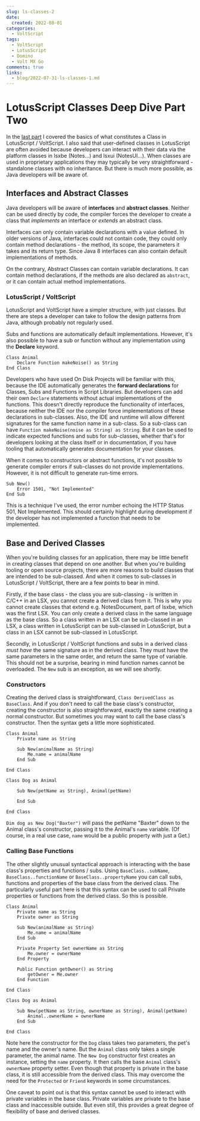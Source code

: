 ```yaml
---
slug: ls-classes-2
date: 
  created: 2022-08-01
categories:
  - VoltScript
tags: 
  - VoltScript
  - LotusScript
  - Domino
  - Volt MX Go
comments: true
links:
  - blog/2022-07-31-ls-classes-1.md
---
```

# LotusScript Classes Deep Dive Part Two

In the [last part](./2022-07-31-ls-classes-1.md) I covered the basics of what constitutes a Class in LotusScript / VoltScript. I also said that user-defined classes in LotusScript are often avoided because developers can interact with their data via the platform classes in lsxbe (Notes...) and lsxui (NotesUI...). When classes are used in proprietary applications they may typically be very straightforward - standalone classes with no inheritance. But there is much more possible, as Java developers will be aware of.

<!-- more -->

## Interfaces and Abstract Classes

Java developers will be aware of **interfaces** and **abstract classes**. Neither can be used directly by code, the compiler forces the developer to create a class that _implements_ an interface or _extends_ an abstract class.

Interfaces can only contain variable declarations with a value defined. In older versions of Java, interfaces could not contain code, they could only contain method declarations - the method, its scope, the parameters it takes and its return type. Since Java 8 interfaces can also contain default implementations of methods.

On the contrary, Abstract Classes can contain variable declarations. It can contain method declarations, if the methods are also declared as `abstract`, or it can contain actual method implementations.

### LotusScript / VoltScript

LotusScript and VoltScript have a simpler structure, with just classes. But there are steps a developer can take to follow the design patterns from Java, although probably not regularly used.

Subs and functions are automatically default implementations. However, it's also possible to have a sub or function without any implementation using the **Declare** keyword.

```vbscript
Class Animal
    Declare Function makeNoise() as String
End Class
```

Developers who have used On Disk Projects will be familiar with this, because the IDE automatically generates the **forward declarations** for Classes, Subs and Functions in Script Libraries. But developers can add their own `Declare` statements without actual implementations of the functions. This doesn't directly reproduce the functionality of interfaces, because neither the IDE nor the compiler force implementations of these declarations in sub-classes. Also, the IDE and runtime will allow different signatures for the same function name in a sub-class. So a sub-class can have `Function makeNoise(noise as String) as String`. But it can be used to indicate expected functions and subs for sub-classes, whether that's for developers looking at the class itself or in documentation, if you have tooling that automatically generates documentation for your classes.

When it comes to constructors or abstract functions, it's not possible to generate compiler errors if sub-classes do not provide implementations. However, it is not difficult to generate run-time errors.

```vbscript
Sub New()
    Error 1501, "Not Implemented"
End Sub
```

This is a technique I've used, the error number echoing the HTTP Status 501, Not Implemented. This should certainly highlight during development if the developer has not implemented a function that needs to be implemented.

## Base and Derived Classes

When you're building classes for an application, there may be little benefit in creating classes that depend on one another. But when you're building tooling or open source projects, there are more reasons to build classes that are intended to be sub-classed. And when it comes to sub-classes in LotusScript / VoltScript, there are a few points to bear in mind.

Firstly, if the base class - the class you are sub-classing - is written in C/C++ in an LSX, you cannot create a derived class from it. This is why you cannot create classes that extend e.g. NotesDocument, part of lsxbe, which was the first LSX. You can only create a derived class in the same language as the base class. So a class written in an LSX can be sub-classed in an LSX, a class written in LotusScript can be sub-classed in LotusScript, but a class in an LSX cannot be sub-classed in LotusScript.

Secondly, in LotusScript / VoltScript functions and subs in a derived class _must have_ the same signature as in the derived class. They must have the same parameters in the same order, and return the same type of variable. This should not be a surprise, bearing in mind function names cannot be overloaded. The `New` sub is an exception, as we will see shortly.

### Constructors

Creating the derived class is straightforward, `Class DerivedClass as BaseClass`. And if you don't need to call the base class's constructor, creating the constructor is also straightforward, exactly the same creating a normal constructor. But sometimes you may want to call the base class's constructor. Then the syntax gets a little more sophisticated.

```vbscript
Class Animal
    Private name as String

    Sub New(animalName as String)
        Me.name = animalName
    End Sub

End Class

Class Dog as Animal

    Sub New(petName as String), Animal(petName)

    End Sub

End Class
```

`Dim dog as New Dog("Baxter")` will pass the petName "Baxter" down to the Animal class's constructor, passing it to the Animal's `name` variable. (Of course, in a real use case, `name` would be a public property with just a Get.)

### Calling Base Functions

The other slightly unusual syntactical approach is interacting with the base class's properties and functions / subs. Using `BaseClass..subName`, `BaseClass..functionName` or `BaseClass..propertyName` you can call subs, functions and properties of the base class from the derived class. The particularly useful part here is that this syntax can be used to call Private properties or functions from the derived class. So this is possible.

```vbscript
Class Animal
    Private name as String
    Private owner as String

    Sub New(animalName as String)
        Me.name = animalName
    End Sub

    Private Property Set ownerName as String
        Me.owner = ownerName
    End Property

    Public Function getOwner() as String
        getOwner = Me.owner
    End Function

End Class

Class Dog as Animal

    Sub New(petName as String, ownerName as String), Animal(petName)
        Animal..ownerName = ownerName
    End Sub

End Class
```

Note here the constructor for the `Dog` class takes two parameters, the pet's name and the owner's name. But the `Animal` class only takes a single parameter, the animal name. The `New Dog` constructor first creates an instance, setting the `name` property. It then calls the base `Animal` class's `ownerName` property setter. Even though that property is private in the base class, it is still accessible from the derived class. This may overcome the need for the `Protected` or `Friend` keywords in some circumstances.

One caveat to point out is that this syntax cannot be used to interact with private variables in the base class. Private variables are private to the base class and inaccessible outside. But even still, this provides a great degree of flexibility of base and derived classes.
